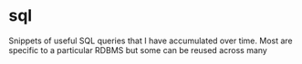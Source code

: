 # sql
Snippets of useful SQL queries that I have accumulated over time.  Most are specific to a particular RDBMS but some can be reused across many
